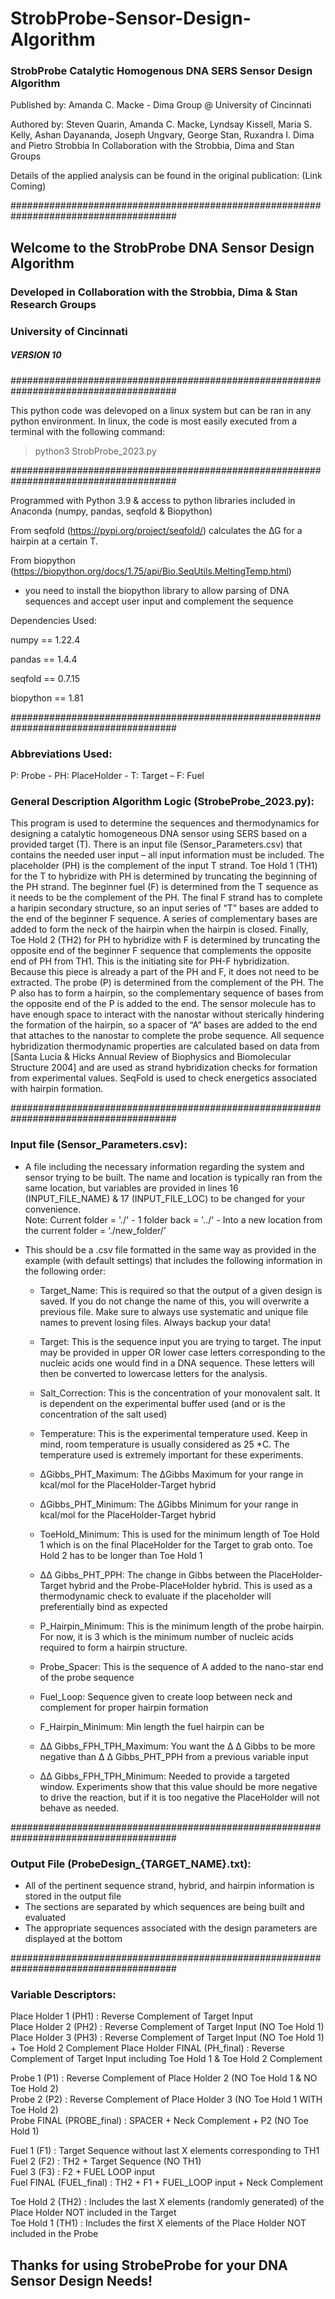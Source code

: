# StrobProbe-Sensor-Design-Algorithm
### StrobProbe Catalytic Homogenous DNA SERS Sensor Design Algorithm

Published by: Amanda C. Macke - Dima Group @ University of Cincinnati

Authored by: Steven Quarin, Amanda C. Macke, Lyndsay Kissell, Maria S. Kelly, Ashan Dayananda, Joseph Ungvary, George Stan, Ruxandra I. Dima and Pietro Strobbia
In Collaboration with the Strobbia, Dima and Stan Groups

Details of the applied analysis can be found in the original publication: (Link Coming)

###################################################################################### 
## Welcome to the StrobProbe DNA Sensor Design Algorithm  
### Developed in Collaboration with the Strobbia, Dima & Stan Research Groups  
### University of Cincinnati  
##### VERSION 10 
######################################################################################

This python code was delevoped on a linux system but can be ran in any python environment. In linux, the code is most easily executed from a terminal with the following command: 

> python3 StrobProbe_2023.py 

######################################################################################

Programmed with Python 3.9 & access to python libraries included in Anaconda (numpy, pandas, seqfold & Biopython) 

From seqfold (https://pypi.org/project/seqfold/) calculates the ∆G for a hairpin at a certain T.

From biopython (https://biopython.org/docs/1.75/api/Bio.SeqUtils.MeltingTemp.html) 
- you need to install the biopython library to allow parsing of DNA sequences and accept user input and complement the sequence 

Dependencies Used: 

numpy == 1.22.4 

pandas == 1.4.4 

seqfold == 0.7.15 

biopython == 1.81 

######################################################################################
### Abbreviations Used: 
P: Probe - PH: PlaceHolder - T: Target – F: Fuel 

### General Description Algorithm Logic (StrobeProbe_2023.py): 
This program is used to determine the sequences and thermodynamics for designing a catalytic homogeneous DNA sensor using SERS based on a provided target (T). There is an input file (Sensor_Parameters.csv) that contains the needed user input – all input information must be included. The placeholder (PH) is the complement of the input T strand. Toe Hold 1 (TH1) for the T to hybridize with PH is determined by truncating the beginning of the PH strand. The beginner fuel (F) is determined from the T sequence as it needs to be the complement of the PH. The final F strand has to complete a haripin secondary structure, so an input series of “T” bases are added to the end of the beginner F sequence. A series of complementary bases are added to form the neck of the hairpin when the hairpin is closed. Finally, Toe Hold 2 (TH2) for PH to hybridize with F is determined by truncating the opposite end of the beginner F sequence that complements the opposite end of PH from TH1. This is the initiating site for PH-F hybridization. Because this piece is already a part of the PH and F, it does not need to be extracted. The probe (P) is determined from the complement of the PH. The P also has to form a hairpin, so the complementary sequence of bases from the opposite end of the P is added to the end. The sensor molecule has to have enough space to interact with the nanostar without sterically hindering the formation of the hairpin, so a spacer of “A” bases are added to the end that attaches to the nanostar to complete the probe sequence. All sequence hybridization thermodynamic properties are calculated based on data from [Santa Lucia & Hicks Annual Review of Biophysics and Biomolecular Structure 2004] and are used as strand hybridization checks for formation from experimental values. SeqFold is used to check energetics associated with hairpin formation. 

######################################################################################
### Input file (Sensor_Parameters.csv): 

- A file including the necessary information regarding the system and sensor trying to be built. The name and location is typically ran from the same location, but variables are provided in lines 16 (INPUT_FILE_NAME) & 17 (INPUT_FILE_LOC) to be changed for your convenience.  
Note: Current folder = './' - 1 folder back = '../' - Into a new location from the current folder = ‘./new_folder/’ 

- This should be a .csv file formatted in the same way as provided in the example (with default settings) that includes the following information in the following order: 
    
	- Target_Name: This is required so that the output of a given design is saved. If you do not change the name of this, you will overwrite a previous file. Make sure to always use systematic and unique file names to prevent losing files.  Always backup your data! 

	- Target: This is the sequence input you are trying to target. The input may be provided in upper OR lower case letters corresponding to the nucleic acids one would find in a DNA sequence. These letters will then be converted to lowercase letters for the analysis. 

	- Salt_Correction: This is the concentration of your monovalent salt. It is dependent on the experimental buffer used (and or is the concentration of the salt used) 

	- Temperature: This is the experimental temperature used. Keep in mind, room temperature is usually considered as 25 *C. The temperature used is extremely important for these experiments.  
	
	- ΔGibbs_PHT_Maximum: The ΔGibbs Maximum for your range in kcal/mol for the PlaceHolder-Target hybrid 

	- ΔGibbs_PHT_Minimum: The ΔGibbs Minimum for your range in kcal/mol for the PlaceHolder-Target hybrid 

	- ToeHold_Minimum: This is used for the minimum length of Toe Hold 1 which is on the final PlaceHolder for the Target to grab onto. Toe Hold 2 has to be longer than Toe Hold 1  

	- ΔΔ Gibbs_PHT_PPH: The change in Gibbs between the PlaceHolder-Target hybrid and the Probe-PlaceHolder hybrid. This is used as a thermodynamic check to evaluate if the placeholder will preferentially bind as expected 

	- P_Hairpin_Minimum: This is the minimum length of the probe hairpin. For now, it is 3 which is the minimum number of nucleic acids required to form a hairpin structure. 

	- Probe_Spacer: This is the sequence of A added to the nano-star end of the probe sequence 

	- Fuel_Loop: Sequence given to create loop between neck and complement for proper hairpin formation  

	- F_Hairpin_Minimum: Min length the fuel hairpin can be 

	- ΔΔ Gibbs_FPH_TPH_Maximum: You want the Δ Δ Gibbs to be more negative than Δ Δ Gibbs_PHT_PPH from a previous variable input 

	- ΔΔ Gibbs_FPH_TPH_Minimum: Needed to provide a targeted window. Experiments show that this value should be more negative to drive the reaction, but if it is too negative the PlaceHolder will not behave as needed. 

######################################################################################
### Output File (ProbeDesign_{TARGET_NAME}.txt): 
- All of the pertinent sequence strand, hybrid, and hairpin information is stored in the output file
- The sections are separated by which sequences are being built and evaluated
- The appropriate sequences associated with the design parameters are displayed at the bottom

######################################################################################
### Variable Descriptors: 
Place Holder 1 (PH1) : Reverse Complement of Target Input  
Place Holder 2 (PH2) : Reverse Complement of Target Input (NO Toe Hold 1)  
Place Holder 3 (PH3) : Reverse Complement of Target Input (NO Toe Hold 1) + Toe Hold 2 Complement
Place Holder FINAL (PH_final) : Reverse Complement of Target Input including Toe Hold 1 & Toe Hold 2 Complement  
  
Probe 1 (P1) : Reverse Complement of Place Holder 2 (NO Toe Hold 1 & NO Toe Hold 2)  
Probe 2 (P2) : Reverse Complement of Place Holder 3 (NO Toe Hold 1 WITH Toe Hold 2)  
Probe FINAL (PROBE_final) : SPACER + Neck Complement + P2 (NO Toe Hold 1)  

Fuel 1 (F1) : Target Sequence without last X elements corresponding to TH1  
Fuel 2 (F2) : TH2 + Target Sequence (NO TH1)  
Fuel 3 (F3) : F2 + FUEL LOOP input  
Fuel FINAL (FUEL_final) : TH2 + F1 + FUEL_LOOP input + Neck Complement   

Toe Hold 2 (TH2) : Includes the last X elements (randomly generated) of the Place Holder NOT included in the Target  
Toe Hold 1 (TH1) : Includes the first X elements of the Place Holder NOT included in the Probe 


## Thanks for using StrobeProbe for your DNA Sensor Design Needs!
